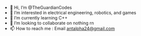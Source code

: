 - 👋 Hi, I’m @TheGuardianCodes
- 👀 I’m interested in electrical engineering, robotics, and games
- 🌱 I’m currently learning C++
- 💞️ I’m looking to collaborate on nothing rn
- 📫 How to reach me : Email antalpha24@gmail.com

<!---
TheGuardianCodes/TheGuardianCodes is a ✨ special ✨ repository because its `README.md` (this file) appears on your GitHub profile.
You can click the Preview link to take a look at your changes.
--->
